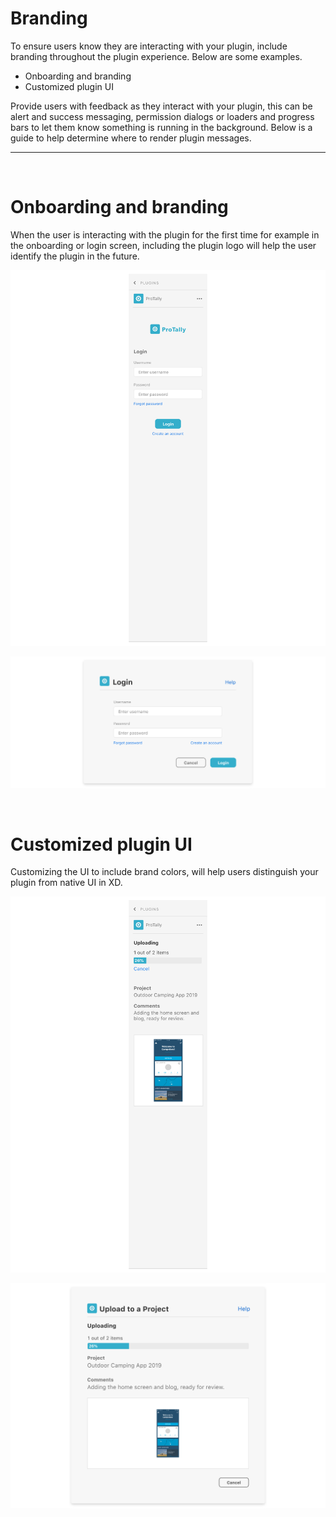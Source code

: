 # Branding

To ensure users know they are interacting with your plugin, include branding throughout the plugin experience. Below are some examples. 

- Onboarding and branding
- Customized plugin UI

Provide users with feedback as they interact with your plugin, this can be alert and success messaging, permission dialogs or loaders and progress bars to let them know something is running in the background. Below is a guide to help determine where to render plugin messages.

----------
 <br />

# Onboarding and branding

When the user is interacting with the plugin for the first time for example in the onboarding or login screen, including the plugin logo will help the user identify the plugin in the future. 

![Panel branding example](../ux-images/Branding-1.png)

![modal branding example](../ux-images/Branding-2.png)

 <br />

# Customized plugin UI

Customizing the UI to include brand colors, will help users distinguish your plugin from native UI in XD. 

![Panel customization example](../ux-images/Branding-3.png)

![Modal customization example](../ux-images/Branding-4.png)

